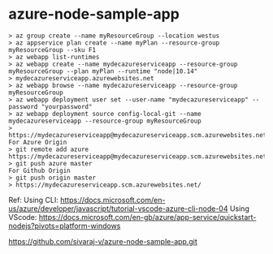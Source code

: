 # azure-node-sample-app

```
> az group create --name myResourceGroup --location westus
> az appservice plan create --name myPlan --resource-group myResourceGroup --sku F1
> az webapp list-runtimes
> az webapp create --name mydecazureserviceapp --resource-group myResourceGroup --plan myPlan --runtime "node|10.14"
> mydecazureserviceapp.azurewebsites.net
> az webapp browse --name mydecazureserviceapp --resource-group myResourceGroup
> az webapp deployment user set --user-name "mydecazureserviceapp" --password "yourpassword"
> az webapp deployment source config-local-git --name mydecazureserviceapp --resource-group myResourceGroup
> https://mydecazureserviceapp@mydecazureserviceapp.scm.azurewebsites.net/mydecazureserviceapp.git
For Azure Origin
> git remote add azure https://mydecazureserviceapp@mydecazureserviceapp.scm.azurewebsites.net/mydecazureserviceapp.git
> git push azure master
For Github Origin
> git push origin master
> https://mydecazureserviceapp.scm.azurewebsites.net/
```

Ref: 
Using CLI:
https://docs.microsoft.com/en-us/azure/developer/javascript/tutorial-vscode-azure-cli-node-04
Using VScode:
https://docs.microsoft.com/en-gb/azure/app-service/quickstart-nodejs?pivots=platform-windows

https://github.com/sivaraj-v/azure-node-sample-app.git